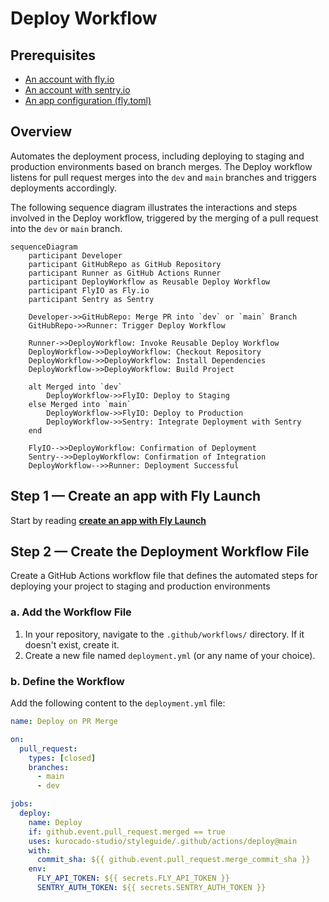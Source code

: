 # Deploy Workflow

## Prerequisites

- [An account with fly.io](https://fly.io)
- [An account with sentry.io](https://sentry.io/welcome/)
- [An app configuration (fly.toml)](https://fly.io/docs/reference/configuration/)

## Overview

Automates the deployment process, including deploying to staging and production environments based
on branch merges. The Deploy workflow listens for pull request merges into the `dev` and `main`
branches and triggers deployments accordingly.

The following sequence diagram illustrates the interactions and steps involved in the Deploy
workflow, triggered by the merging of a pull request into the `dev` or `main` branch.

```mermaid
sequenceDiagram
    participant Developer
    participant GitHubRepo as GitHub Repository
    participant Runner as GitHub Actions Runner
    participant DeployWorkflow as Reusable Deploy Workflow
    participant FlyIO as Fly.io
    participant Sentry as Sentry

    Developer->>GitHubRepo: Merge PR into `dev` or `main` Branch
    GitHubRepo->>Runner: Trigger Deploy Workflow

    Runner->>DeployWorkflow: Invoke Reusable Deploy Workflow
    DeployWorkflow->>DeployWorkflow: Checkout Repository
    DeployWorkflow->>DeployWorkflow: Install Dependencies
    DeployWorkflow->>DeployWorkflow: Build Project

    alt Merged into `dev`
        DeployWorkflow->>FlyIO: Deploy to Staging
    else Merged into `main`
        DeployWorkflow->>FlyIO: Deploy to Production
        DeployWorkflow->>Sentry: Integrate Deployment with Sentry
    end

    FlyIO-->>DeployWorkflow: Confirmation of Deployment
    Sentry-->>DeployWorkflow: Confirmation of Integration
    DeployWorkflow-->>Runner: Deployment Successful
```

## Step 1 — Create an app with Fly Launch

Start by reading **[create an app with Fly Launch](https://fly.io/docs/launch/create/)**

## Step 2 — Create the Deployment Workflow File

Create a GitHub Actions workflow file that defines the automated steps for deploying your project to
staging and production environments

### a. Add the Workflow File

1. In your repository, navigate to the `.github/workflows/` directory. If it doesn't exist, create
   it.
2. Create a new file named `deployment.yml` (or any name of your choice).

### b. Define the Workflow

Add the following content to the `deployment.yml` file:

```yaml
name: Deploy on PR Merge

on:
  pull_request:
    types: [closed]
    branches:
      - main
      - dev

jobs:
  deploy:
    name: Deploy
    if: github.event.pull_request.merged == true
    uses: kurocado-studio/styleguide/.github/actions/deploy@main
    with:
      commit_sha: ${{ github.event.pull_request.merge_commit_sha }}
    env:
      FLY_API_TOKEN: ${{ secrets.FLY_API_TOKEN }}
      SENTRY_AUTH_TOKEN: ${{ secrets.SENTRY_AUTH_TOKEN }}
```
